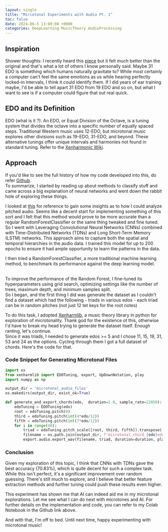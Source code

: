 ```yaml
---
layout: single
title: "Mircotonal Experiments with Audio Pt. 1"
toc: false
date: 2024-06-5 13:00:00 +0000
categories: DeepLearning MusicTheory AudioProcessing
---
```



## Inspiration

Shower thoughts: I recently heard this [piece](https://youtu.be/FO9ihziyL5c?feature=shared) but it felt much better than the original and that's what a lot of others I know personally said. Maybe 31 EDO is something which humans naturally gravitate to? 
While most certainly a computer can't feel the same emotions as us while hearing perfectly locked-in intervals, I think it could identify them. If I did years of ear training maybe, I'd be able to tell apart 31 EDO from 19 EDO and so on, but what I want to see is if a computer could figure that out real quick.

## EDO and its Definition

EDO (what is it ?): An EDO, or Equal Division of the Octave, is a tuning system that divides the octave into a specific number of equally spaced steps. Traditional Western music uses 12-EDO, but microtonal music explores other divisions such as 19-EDO, 31-EDO, and beyond. These alternative tunings offer unique intervals and harmonies not found in standard tuning. Refer to the [Xenharmonic Wiki](https://en.xen.wiki/w/EDO).

## Approach

If you'd like to see the full history of how my code developed into this, do refer [Github](https://github.com/RP335/microtonal_experiments).
<br>
To summarize, I started by reading up about methods to classify stuff and came across a big explanation of neural networks and went down the rabbit hole of exploring these things.
<br>

I looked at [this](https://arxiv.org/abs/2405.16000) for reference to gain some insights as to how I could analyze pitched audio. 
Seems like a decent start for implementing something of this sort and I felt that this method would prove to be more accurate than a regular RandomForestClassifier or the same thing tweaked and fine tuned. So I went with Leveraging Convolutional Neural Networks (CNNs) combined with Time-Distributed Networks (TDNs) and Long Short-Term Memory (LSTM) networks. This approach aims to capture both the spatial and temporal hierarchies in the audio data. I trained this model for up to 200 epochs to ensure it had ample opportunity to learn the patterns in the data.
<br>

I then tried a RandomForestClassifier, a more traditional machine learning method, to benchmark its performance against the deep learning model.

<br>
To improve the performance of the Random Forest, I fine-tuned its hyperparameters using grid search, optimizing settings like the number of trees, maximum depth, and minimum samples split.


<br>
So I began, and the first thing I did was generate the dataset as I couldn't find a dataset which had the following
- triads in various edos
- each triad can be in random pitches (not just 12 tet keys for the root notes)

To do this task, I adopted [Xenharmlib](https://xenharmlib.readthedocs.io/en/latest/), a music theory library in python for exploration of microtonality. Thank god for the existence ot this, otherwise I'd have to break my head trying to generate the dataset itself. Enough ranting, let's continue.
<br>
Since it was triads, I needed to generate edos >= 5 and I chose 11, 15, 19, 31, 53 and 24 as the options. Cycling through them I got a full dataset of chords. Here's the code for that.



### Code Snippet for Generating Microtonal Files

```python
import os
from xenharmlib import EDOTuning, export, UpDownNotation, play
import numpy as np

output_dir = 'microtonal_audio_files'
os.makedirs(output_dir, exist_ok=True)

def generate_and_export_chords(edo,  duration=2.0, sample_rate=22050):
    edoTuning = EDOTuning(edo)
    root = edoTuning.pitch(0)
    third = edoTuning.pitch(int(4*edo/12))
    fifth = edoTuning.pitch(int(7*edo/12))
    for i in range(40):
        triad = edoTuning.pitch_scale([root, third, fifth]).transpose((np.random.randint(45,65))*edo/12)
        filename = os.path.join(output_dir, f'microtonal_chord_{edo}edo_{i+1}.wav')
        export.audio.export_wav(filename, triad, duration=duration, play_as_chord=True, sample_rate=sample_rate)
```

### Conclusion
Given my exploration of this topic, I think that CNNs with TDNs gave the best accuracy (70.83%), which is quite decent for such a complex task. While this isn't perfect, it's a significant improvement over random guessing. There's still much to explore, and I believe that better feature extraction methods and further tuning could push these results even higher.

This experiment has shown me that AI can indeed aid me in my microtonal explorations. Let me see what I can do next with microtones and AI.
For further details on the implementation and code, you can refer to my Colab Notebook in the Github link above.

And with that, I'm off to bed. Until next time, happy experimenting with microtonal music!

